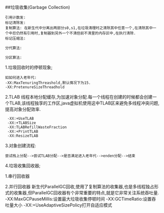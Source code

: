 ##垃圾收集(Garbage Collection)

    引用计数发:
    标记清除发:
    复制算法: 在新生代中分离出两部分s0,s1,在垃圾清理时之清除其中任意一个,在清除其中一个中忍仍然有引用时,复制器到另外一个不清但前不清里的内存区中,在执行清除.
    标记压缩法:
    
    分代算法:
    
    分区算法:
    

1.垃圾回收时的停顿现象;
 
    如如何进入老年代:
    -XX:MaxTenuringThreashold,默认情况下为15.
    -XX:PretenureSizeThreadhold  
    
2.TLAB 线程本地分配缓存,为加速对象分配.每一个线程在创建的时候都会创建一个TLAB,该线程独享的工作区,java虚拟机使用这中TLAB区来避免多线程冲突问题,提高对象分配效率.
     
     -XX:+UseTLAB
     -XX:+TLABSize
     -XX:TLABRefillWasteFraction
     -XX:+PrintTLAB
     -XX:ResizeTLAB
    
3.对象创建流程:

    尝试栈上分配-->尝试TLAB分配-->是否满足进入老年代-->enden分配-->结束
 
4.垃圾收集回收器;

   1.串行回收器
   
   2.并行回收器
     新生代ParallelGC回收,使用了复制算法的收集器,也是多线程独占形式的收集器,但ParallelGC回收器有个非常重要的特点,就是它非常关注系统吞吐量.
     -XX:MaxGCPauseMillis:设置最大垃圾收集停顿时间
     -XX:GCTimeRatio:设置吞吐量大小
     -XX:+UseAdaptiveSizePolicy打开自适应模式
